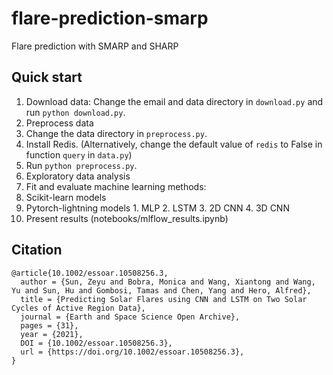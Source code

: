 # flare-prediction-smarp
Flare prediction with SMARP and SHARP

## Quick start
1. Download data: Change the email and data directory in `download.py` and run `python download.py`.
2. Preprocess data
  1. Change the data directory in `preprocess.py`.
  2. Install Redis. (Alternatively, change the default value of `redis` to False in function `query` in `data.py`)
  3. Run `python preprocess.py`.
3. Exploratory data analysis
4. Fit and evaluate machine learning methods:
  1. Scikit-learn models
  2. Pytorch-lightning models
    1. MLP
    2. LSTM
    3. 2D CNN
    4. 3D CNN
5. Present results (notebooks/mlflow_results.ipynb)

## Citation
```plain
@article{10.1002/essoar.10508256.3,
  author = {Sun, Zeyu and Bobra, Monica and Wang, Xiantong and Wang, Yu and Sun, Hu and Gombosi, Tamas and Chen, Yang and Hero, Alfred},
  title = {Predicting Solar Flares using CNN and LSTM on Two Solar Cycles of Active Region Data},
  journal = {Earth and Space Science Open Archive},
  pages = {31},
  year = {2021},
  DOI = {10.1002/essoar.10508256.3},
  url = {https://doi.org/10.1002/essoar.10508256.3},
}
```
